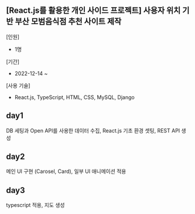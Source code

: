 ## [React.js를 활용한 개인 사이드 프로젝트] 사용자 위치 기반 부산 모범음식점 추천 사이트 제작

[인원]

- 1명

[기간]

- 2022-12-14 ~

[사용 기술]

- React.js, TypeScript, HTML, CSS, MySQL, Django

## day1

DB 세팅과 Open API를 사용한 데이터 수집, React.js 기초 환경 셋팅, REST API 생성

## day2

메인 UI 구현 (Carosel, Card), 일부 UI 애니메이션 적용

## day3

typescript 적용, 지도 생성
